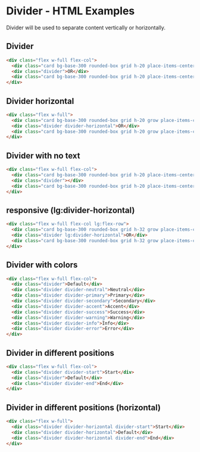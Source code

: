 # Divider - HTML Examples

Divider will be used to separate content vertically or horizontally.

## Divider

```html
<div class="flex w-full flex-col">
  <div class="card bg-base-300 rounded-box grid h-20 place-items-center">content</div>
  <div class="divider">OR</div>
  <div class="card bg-base-300 rounded-box grid h-20 place-items-center">content</div>
</div>
```

## Divider horizontal

```html
<div class="flex w-full">
  <div class="card bg-base-300 rounded-box grid h-20 grow place-items-center">content</div>
  <div class="divider divider-horizontal">OR</div>
  <div class="card bg-base-300 rounded-box grid h-20 grow place-items-center">content</div>
</div>
```

## Divider with no text

```html
<div class="flex w-full flex-col">
  <div class="card bg-base-300 rounded-box grid h-20 place-items-center">content</div>
  <div class="divider"></div>
  <div class="card bg-base-300 rounded-box grid h-20 place-items-center">content</div>
</div>
```

## responsive (lg:divider-horizontal)

```html
<div class="flex w-full flex-col lg:flex-row">
  <div class="card bg-base-300 rounded-box grid h-32 grow place-items-center">content</div>
  <div class="divider lg:divider-horizontal">OR</div>
  <div class="card bg-base-300 rounded-box grid h-32 grow place-items-center">content</div>
</div>
```

## Divider with colors

```html
<div class="flex w-full flex-col">
  <div class="divider">Default</div>
  <div class="divider divider-neutral">Neutral</div>
  <div class="divider divider-primary">Primary</div>
  <div class="divider divider-secondary">Secondary</div>
  <div class="divider divider-accent">Accent</div>
  <div class="divider divider-success">Success</div>
  <div class="divider divider-warning">Warning</div>
  <div class="divider divider-info">Info</div>
  <div class="divider divider-error">Error</div>
</div>
```

## Divider in different positions

```html
<div class="flex w-full flex-col">
  <div class="divider divider-start">Start</div>
  <div class="divider">Default</div>
  <div class="divider divider-end">End</div>
</div>
```

## Divider in different positions (horizontal)

```html
<div class="flex w-full">
  <div class="divider divider-horizontal divider-start">Start</div>
  <div class="divider divider-horizontal">Default</div>
  <div class="divider divider-horizontal divider-end">End</div>
</div>
```

